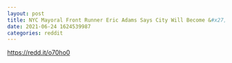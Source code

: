 ```yaml
--- 
layout: post 
title: NYC Mayoral Front Runner Eric Adams Says City Will Become &#x27;Center of Bitcoins&#x27; 
date: 2021-06-24 1624539987 
categories: reddit 
--- 
```

https://redd.it/o70ho0